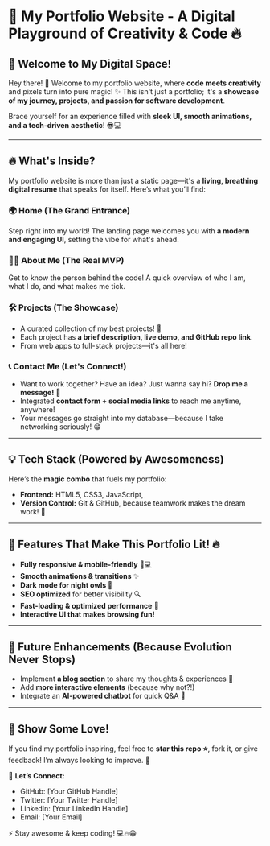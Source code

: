 # 🚀 My Portfolio Website - A Digital Playground of Creativity & Code 🔥

## 🎨 Welcome to My Digital Space!
Hey there! 👋 Welcome to my portfolio website, where **code meets creativity** and pixels turn into pure magic! ✨ This isn't just a portfolio; it's a **showcase of my journey, projects, and passion for software development**.

Brace yourself for an experience filled with **sleek UI, smooth animations, and a tech-driven aesthetic**! 😎💻

---

## 🔥 What's Inside?
My portfolio website is more than just a static page—it's a **living, breathing digital resume** that speaks for itself. Here’s what you’ll find:

### 🌍 Home (The Grand Entrance)
Step right into my world! The landing page welcomes you with **a modern and engaging UI**, setting the vibe for what's ahead.

### 👨‍💻 About Me (The Real MVP)
Get to know the person behind the code! A quick overview of who I am, what I do, and what makes me tick.

### 🛠️ Projects (The Showcase)
- A curated collection of my best projects! 🚀
- Each project has **a brief description, live demo, and GitHub repo link**.
- From web apps to full-stack projects—it's all here!

### 📞 Contact Me (Let's Connect!)
- Want to work together? Have an idea? Just wanna say hi? **Drop me a message!** 💌
- Integrated **contact form + social media links** to reach me anytime, anywhere!
- Your messages go straight into my database—because I take networking seriously! 😁

---

## 💡 Tech Stack (Powered by Awesomeness)
Here’s the **magic combo** that fuels my portfolio:
- **Frontend:** HTML5, CSS3, JavaScript,
- **Version Control:** Git & GitHub, because teamwork makes the dream work! 🤝

---

## 🚀 Features That Make This Portfolio Lit! 🔥
- **Fully responsive & mobile-friendly** 📱💻
- **Smooth animations & transitions** ✨
- **Dark mode for night owls 🌙**
- **SEO optimized** for better visibility 🔍
- **Fast-loading & optimized performance** 🚀
- **Interactive UI that makes browsing fun!**

---

## 🎯 Future Enhancements (Because Evolution Never Stops)
- Implement **a blog section** to share my thoughts & experiences 📝
- Add **more interactive elements** (because why not?!)
- Integrate an **AI-powered chatbot** for quick Q&A 🤖

---

## 💖 Show Some Love!
If you find my portfolio inspiring, feel free to **star this repo ⭐**, fork it, or give feedback! I’m always looking to improve. 🚀

📢 **Let’s Connect:**
- GitHub: [Your GitHub Handle]
- Twitter: [Your Twitter Handle]
- LinkedIn: [Your LinkedIn Handle]
- Email: [Your Email]

⚡ Stay awesome & keep coding! 💻🔥😁

